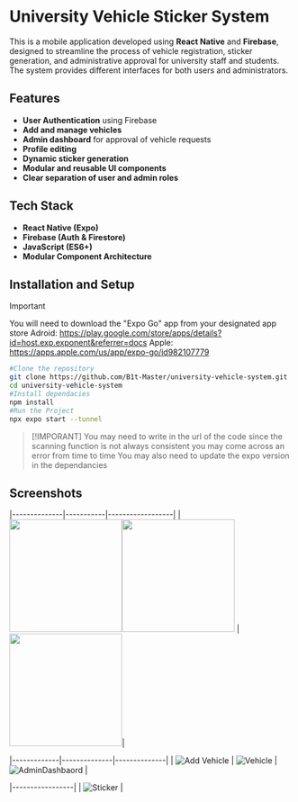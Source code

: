 # University Vehicle Sticker System

This is a mobile application developed using **React Native** and **Firebase**, designed to streamline the process of vehicle registration, sticker generation, and administrative approval for university staff and students. The system provides different interfaces for both users and administrators.

## Features

- **User Authentication** using Firebase
- **Add and manage vehicles**
- **Admin dashboard** for approval of vehicle requests
- **Profile editing**
- **Dynamic sticker generation**
- **Modular and reusable UI components**
- **Clear separation of user and admin roles**

## Tech Stack

- **React Native (Expo)**
- **Firebase (Auth & Firestore)**
- **JavaScript (ES6+)**
- **Modular Component Architecture**

## Installation and Setup

> [!IMPORTANT]  
> You will need to download the "Expo Go" app from your designated app store
> Adroid: https://play.google.com/store/apps/details?id=host.exp.exponent&referrer=docs
> Apple: https://apps.apple.com/us/app/expo-go/id982107779

```bash
#Clone the repository
git clone https://github.com/B1t-Master/university-vehicle-system.git
cd university-vehicle-system
#Install dependacies
npm install
#Run the Project
npx expo start --tunnel
```

> [!IMPORANT]
> You may need to write in the url of the code since the scanning function is not always consistent you may come across an error from time to time
> You may also need to update the expo version in the dependancies

## Screenshots

|--------------|-----------|------------------|
|<img src="./screenshots/login.jpg" width="200" height="200"/><img src="./screenshots/user-dashboard.jpg" width="200" height="200"/> | <img src="./screenshots/approvals.jpg" width="200" height="200"/>|

|-------------|--------------|--------------|
| ![Add Vehicle](./screenshots/add-vehicle.jpg) | ![Vehicle](./screenshots/vehicles.jpg) | ![AdminDashbaord](./screenshots/admin-dashbaord.jpg) |

|-----------------|
| ![Sticker](./screenshots/qr.jpg) |
